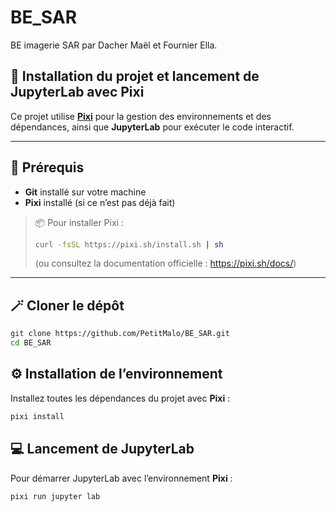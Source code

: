 # BE_SAR
BE imagerie SAR par Dacher Maël et Fournier Ella.

## 🚀 Installation du projet et lancement de JupyterLab avec Pixi

Ce projet utilise **[Pixi](https://pixi.sh)** pour la gestion des environnements et des dépendances, ainsi que **JupyterLab** pour exécuter le code interactif.

---

## 🧩 Prérequis

- **Git** installé sur votre machine
- **Pixi** installé (si ce n’est pas déjà fait)

> 📦 Pour installer Pixi :
> ```bash
> curl -fsSL https://pixi.sh/install.sh | sh
> ```
> (ou consultez la documentation officielle : https://pixi.sh/docs/)

---

## 🪄 Cloner le dépôt

```bash
git clone https://github.com/PetitMalo/BE_SAR.git
cd BE_SAR
```

## ⚙️ Installation de l’environnement

Installez toutes les dépendances du projet avec **Pixi** :

```bash
pixi install
```

## 💻 Lancement de JupyterLab

Pour démarrer JupyterLab avec l’environnement **Pixi** :
```bash
pixi run jupyter lab
```
